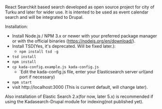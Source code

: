React Searchkit based search developed as open source project for city of Turku and later for wider use. It is intented to be used as event calendar search and will be integrated to Drupal.

Installation:

- Install Node.js / NPM 3.x or newer with your preferred package manager or with the official binaries (https://nodejs.org/en/download/). 
- Install TSD(Yes, it's deprecated. Will be fixed later.):
	- `npm install tsd -g`
- `tsd install`
- `npm install`
- `cp kada-config.example.js kada-config.js`
  - `Edit the kada-config.js file, enter your Elasticsearch server url(and port if necessary)
- `npm start`
- visit http://localhost:3000 (This is current default, will change later).

Also installation of Elastic Search 2.x(for now, later 5.x) is recommended if using the Kadasearch-Drupal module for indexing(not published yet).